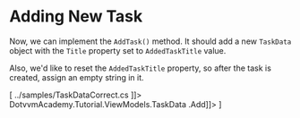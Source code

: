 ﻿Adding New Task
===============
Now, we can implement the `AddTask()` method. It should add a new `TaskData` object with the `Title` property set to `AddedTaskTitle` value.

Also, we'd like to reset the `AddedTaskTitle` property, so after the task is created, assign an empty string in it.

[<sample Correct="../samples/AddingNewTask2ViewModelCorrect.cs"
         Incorrect="../samples/AddingNewTask2ViewModelIncorrect.cs"
         Validator="Lesson2Step7Validator">
    <dependencies>
        <dependency>../samples/TaskDataCorrect.cs</dependency>
    </dependencies>
    <allowedTypes>
        <allowedType><![CDATA[System.Collections.Generic.List<DotvvmAcademy.Tutorial.ViewModels.TaskData>]]></allowedType>
        <allowedType>DotvvmAcademy.Tutorial.ViewModels.TaskData</allowedType>
    </allowedTypes>
    <allowedMethods>
        <allowedMethod><![CDATA[System.Collections.Generic.List<DotvvmAcademy.Tutorial.ViewModels.TaskData>.Add]]></allowedMethod>
    </allowedMethods>
</sample>]